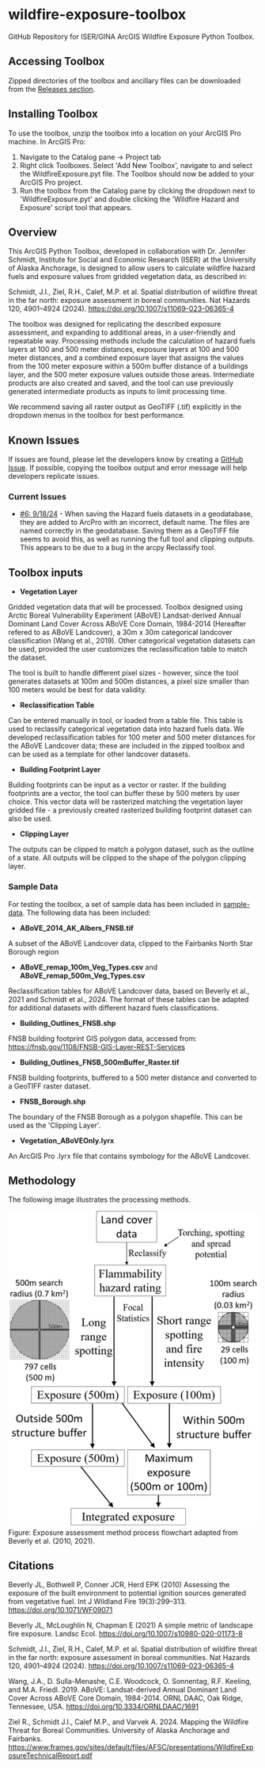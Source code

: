 # wildfire-exposure-toolbox
GitHub Repository for ISER/GINA ArcGIS Wildfire Exposure Python Toolbox.

## Accessing Toolbox

Zipped directories of the toolbox and ancillary files can be downloaded from the [Releases section](https://github.com/gina-alaska/wildfire-exposure-toolbox/releases/latest).

## Installing Toolbox

To use the toolbox, unzip the toolbox into a location on your ArcGIS Pro machine. In ArcGIS Pro:

1. Navigate to the Catalog pane -> Project tab
2. Right click Toolboxes. Select 'Add New Toolbox', navigate to and select the WildfireExposure.pyt file. The Toolbox should now be added to your ArcGIS Pro project.
3. Run the toolbox from the Catalog pane by clicking the dropdown next to 'WildfireExposure.pyt' and double clicking the 'Wildfire Hazard and Exposure' script tool that appears.

## Overview

This ArcGIS Python Toolbox, developed in collaboration with Dr. Jennifer Schmidt, Institute for Social and Economic Research (ISER) at the University of Alaska Anchorage, is designed to allow users to calculate wildfire hazard fuels and exposure values from gridded vegetation data, as described in:

Schmidt, J.I., Ziel, R.H., Calef, M.P. et al. Spatial distribution of wildfire threat in the far north: exposure assessment in boreal communities. Nat Hazards 120, 4901–4924 (2024). https://doi.org/10.1007/s11069-023-06365-4

The toolbox was designed for replicating the described exposure assessment, and expanding to additional areas, in a user-friendly and repeatable way. Processing methods include the calculation of hazard fuels layers at 100 and 500 meter distances, exposure layers at 100 and 500 meter distances, and a combined exposure layer that assigns the values from the 100 meter exposure within a 500m buffer distance of a buildings layer, and the 500 meter exposure values outside those areas. Intermediate products are also created and saved, and the tool can use previously generated intermediate products as inputs to limit processing time.

We recommend saving all raster output as GeoTIFF (.tif) explicitly in the dropdown menus in the toolbox for best performance. 

## Known Issues

If issues are found, please let the developers know by creating a [GitHub Issue](https://github.com/gina-alaska/wildfire-exposure-toolbox/issues). If possible, copying the toolbox output and error message will help developers replicate issues.

### Current Issues

- [#6: 9/18/24](https://github.com/gina-alaska/wildfire-exposure-toolbox/issues/6) - When saving the Hazard fuels datasets in a geodatabase, they are added to ArcPro with an incorrect, default name. The files are named correctly in the geodatabase. Saving them as a GeoTIFF file seems to avoid this, as well as running the full tool and clipping outputs. This appears to be due to a bug in the arcpy Reclassify tool.

## Toolbox inputs

- **Vegetation Layer**

Gridded vegetation data that will be processed. Toolbox designed using Arctic Boreal Vulnerability Experiment (ABoVE) Landsat-derived Annual Dominant Land Cover Across ABoVE Core Domain, 1984-2014 (Hereafter refered to as ABoVE Landcover), a 30m x 30m categorical landcover classification (Wang et al., 2019). Other categorical vegetation datasets can be used, provided the user customizes the reclassification table to match the dataset.

The tool is built to handle different pixel sizes - however, since the tool generates datasets at 100m and 500m distances, a pixel size smaller than 100 meters would be best for data validity.

- **Reclassification Table**

Can be entered manually in tool, or loaded from a table file. This table is used to reclassify categorical vegetation data into hazard fuels data. We developed reclassification tables for 100 meter and 500 meter distances for the ABoVE Landcover data; these are included in the zipped toolbox and can be used as a template for other landcover datasets.

- **Building Footprint Layer**

Building footprints can be input as a vector or raster. If the building footprints are a vector, the tool can buffer these by 500 meters by user choice. This vector data will be rasterized matching the vegetation layer gridded file - a previously created rasterized building footprint dataset can also be used.

- **Clipping Layer**

The outputs can be clipped to match a polygon dataset, such as the outline of a state. All outputs will be clipped to the shape of the polygon clipping layer.

### Sample Data

For testing the toolbox, a set of sample data has been included in [sample-data](sample-data/). The following data has been included:

- **ABoVE_2014_AK_Albers_FNSB.tif**

A subset of the ABoVE Landcover data, clipped to the Fairbanks North Star Borough region

- **ABoVE_remap_100m_Veg_Types.csv** and **ABoVE_remap_500m_Veg_Types.csv**

Reclassification tables for ABoVE Landcover data, based on Beverly et al., 2021 and Schmidt et al., 2024. The format of these tables can be adapted for additional datasets with different hazard fuels classifications.

- **Building_Outlines_FNSB.shp**

FNSB building footprint GIS polygon data, accessed from: https://fnsb.gov/1108/FNSB-GIS-Layer-REST-Services

- **Building_Outlines_FNSB_500mBuffer_Raster.tif**

FNSB building footprints, buffered to a 500 meter distance and converted to a GeoTIFF raster dataset.

- **FNSB_Borough.shp**

The boundary of the FNSB Borough as a polygon shapefile. This can be used as the 'Clipping Layer'.

- **Vegetation_ABoVEOnly.lyrx**

An ArcGIS Pro .lyrx file that contains symbology for the ABoVE Landcover.

## Methodology

The following image illustrates the processing methods.


![image](docs/flowdiag.png)
Figure: Exposure assessment method process flowchart adapted from Beverly et al. (2010, 2021).
 


## Citations

Beverly JL, Bothwell P, Conner JCR, Herd EPK (2010) Assessing the exposure of the built environment to potential ignition sources generated from vegetative fuel. Int J Wildland Fire 19(3):299–313. https://doi.org/10.1071/WF09071

Beverly JL, McLoughlin N, Chapman E (2021) A simple metric of landscape fire exposure. Landsc Ecol. https://doi.org/10.1007/s10980-020-01173-8

Schmidt, J.I., Ziel, R.H., Calef, M.P. et al. Spatial distribution of wildfire threat in the far north: exposure assessment in boreal communities. Nat Hazards 120, 4901–4924 (2024). https://doi.org/10.1007/s11069-023-06365-4

Wang, J.A., D. Sulla-Menashe, C.E. Woodcock, O. Sonnentag, R.F. Keeling, and M.A. Friedl. 2019. ABoVE: Landsat-derived Annual Dominant Land Cover Across ABoVE Core Domain, 1984-2014. ORNL DAAC, Oak Ridge, Tennessee, USA. https://doi.org/10.3334/ORNLDAAC/1691

Ziel R., Schmidt J.I., Calef M.P., and Varvek A. 2024. Mapping the Wildfire Threat for Boreal Communities. University of Alaska Anchorage and Fairbanks. https://www.frames.gov/sites/default/files/AFSC/presentations/WildfireExposureTechnicalReport.pdf 
